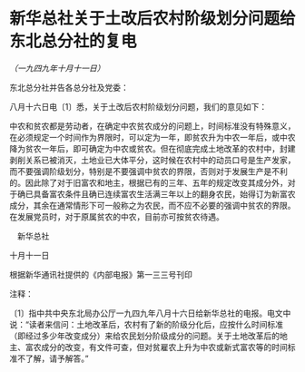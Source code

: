 # 新华总社关于土改后农村阶级划分问题给东北总分社的复电

*（一九四九年十月十一日）*

东北总分社并告各总分社及党委：

八月十六日电〔1〕悉，关于土改后农村阶级划分问题，我们的意见如下：

中农和贫农都是劳动者，在确定中农贫农成分的问题上，时间标准没有特殊意义，在必须规定一个时间作为界限时，可以定为一年，即贫农升为中农一年后，或中农降为贫农一年后，即可确定为中农或贫农。但在彻底完成土地改革的农村中，封建剥削关系已被消灭，土地业已大体平分，这时候在农村中的动员口号是生产发家，而不要强调阶级划分，特别是不要强调中贫农的界限，否则对于发展生产是不利的。因此除了对于旧富农和地主，根据已有的三年、五年的规定改变其成分外，对于确已具备富农条件且确已连续富农生活满三年以上的翻身农民，始得订为新富农成分，其余在通常情形下可一般称之为农民，而不应不必要的强调中贫农的界限。在发展党员时，对于原属贫农的中农，目前亦可按贫农待遇。

　新华总社

十月十一日

根据新华通讯社提供的《内部电报》第一三三号刊印

注释：

〔1〕指中共中央东北局办公厅一九四九年八月十六日给新华总社的电报。电文中说：“读者来信问：土地改革后，农村有了新的阶级分化后，应按什么时间标准（即经过多少年改变成分）来给农民划分阶级成分的问题。关于土地改革后的地主、富农成分的改变，有文件可查，但对贫雇农上升为中农或新式富农等的时间标准不了解，请予解答。”